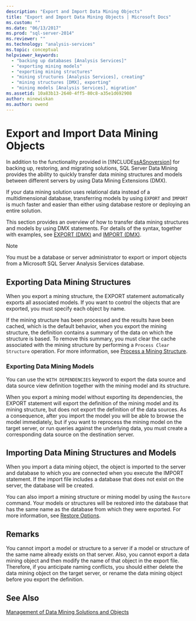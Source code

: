```yaml
---
description: "Export and Import Data Mining Objects"
title: "Export and Import Data Mining Objects | Microsoft Docs"
ms.custom: ""
ms.date: "06/13/2017"
ms.prod: "sql-server-2014"
ms.reviewer: ""
ms.technology: "analysis-services"
ms.topic: conceptual
helpviewer_keywords: 
  - "backing up databases [Analysis Services]"
  - "exporting mining models"
  - "exporting mining structures"
  - "mining structures [Analysis Services], creating"
  - "mining structures [DMX], exporting"
  - "mining models [Analysis Services], migration"
ms.assetid: 10a83b13-2640-4ff5-80c8-a35e1d692908
author: minewiskan
ms.author: owend
---
```

# Export and Import Data Mining Objects
  In addition to the functionality provided in [!INCLUDE[ssASnoversion](../../includes/ssasnoversion-md.md)] for backing up, restoring, and migrating solutions, SQL Server Data Mining provides the ability to quickly transfer data mining structures and models between different servers by using Data Mining Extensions (DMX).  
  
 If your data mining solution uses relational data instead of a multidimensional database, transferring models by using `EXPORT` and `IMPORT` is much faster and easier than either using database restore or deploying an entire solution.  
  
 This section provides an overview of how to transfer data mining structures and models by using DMX statements. For details of the syntax, together with examples, see [EXPORT &#40;DMX&#41;](/sql/dmx/export-dmx) and [IMPORT &#40;DMX&#41;](/sql/dmx/import-dmx).  
  
> [!NOTE]  
>  You must be a database or server administrator to export or import objects from a Microsoft SQL Server Analysis Services database.  
  
## Exporting Data Mining Structures  
 When you export a mining structure, the EXPORT statement automatically exports all associated models. If you want to control the objects that are exported, you must specify each object by name.  
  
 If the mining structure has been processed and the results have been cached, which is the default behavior, when you export the mining structure, the definition contains a summary of the data on which the structure is based. To remove this summary, you must clear the cache associated with the mining structure by performing a `Process Clear Structure` operation. For more information, see [Process a Mining Structure](process-a-mining-structure.md).  
  
### Exporting Data Mining Models  
 You can use the `WITH DEPENDENCIES` keyword to export the data source and data source view definition together with the mining model and its structure.  
  
 When you export a mining model without exporting its dependencies, the EXPORT statement will export the definition of the mining model and its mining structure, but does not export the definition of the data sources. As a consequence, after you import the model you will be able to browse the model immediately, but if you want to reprocess the mining model on the target server, or run queries against the underlying data, you must create a corresponding data source on the destination server.  
  
## Importing Data Mining Structures and Models  
 When you import a data mining object, the object is imported to the server and database to which you are connected when you execute the IMPORT statement. If the import file includes a database that does not exist on the server, the database will be created.  
  
 You can also import a mining structure or mining model by using the `Restore` command. Your models or structures will be restored into the database that has the same name as the database from which they were exported. For more information, see [Restore Options](../multidimensional-models/restore-options.md).  
  
## Remarks  
 You cannot import a model or structure to a server if a model or structure of the same name already exists on that server. Also, you cannot export a data mining object and then modify the name of that object in the export file. Therefore, if you anticipate naming conflicts, you should either delete the data mining object on the target server, or rename the data mining object before you export the definition.  
  
## See Also  
 [Management of Data Mining Solutions and Objects](management-of-data-mining-solutions-and-objects.md)  
  
  
